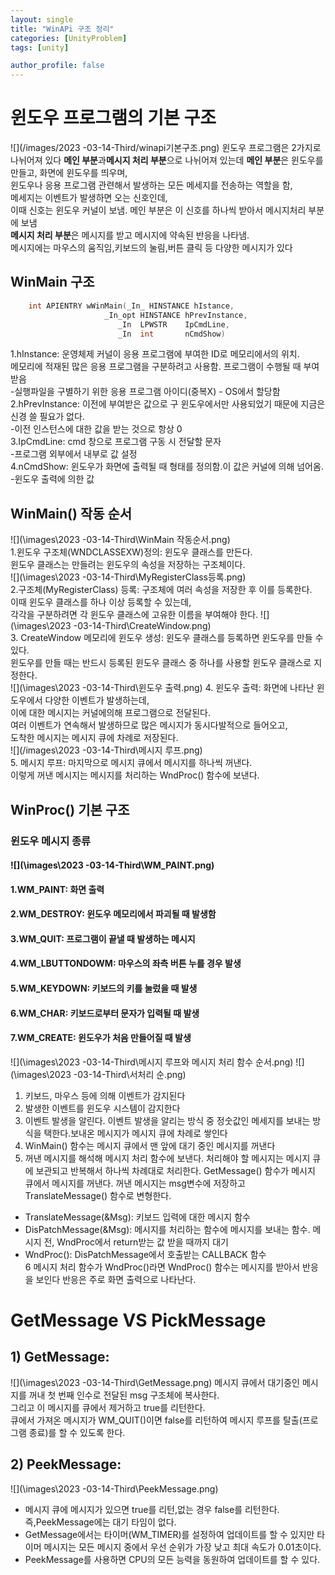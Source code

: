 ```yaml
---
layout: single
title: "WinAPi 구조 정리"
categories: [UnityProblem]
tags: [unity]

author_profile: false
---
```


# 윈도우 프로그램의 기본 구조
![](/images/2023 -03-14-Third/winapi기본구조.png) 
윈도우 프로그램은 2가지로 나뉘어져 있다
**메인 부분**과**메시지 처리 부분**으로 나뉘어져 있는데 
**메인 부분**은 윈도우를 만들고, 화면에 윈도우를 띄우며,  
윈도우나 응용 프로그램 관련해서 발생하는 모든 메세지를 전송하는 역할을 함,  
메세지는 이벤트가 발생하면 오는 신호인데,  
이때 신호는 윈도우 커널이 보냄.
메인 부분은 이 신호를 하나씩 받아서 메시지처리 부분에 보냄  
**메시지 처리 부분**은 메시지를 받고 메시지에 약속된 반응을 나타냄.  
메시지에는 마우스의 움직임,키보드의 눌림,버튼 클릭 등 다양한 메시지가 있다  
## WinMain 구조
```c++
	int APIENTRY wWinMain(_In_ HINSTANCE hIstance,  
                     _In_opt HINSTANCE hPrevInstance,  
                        _In  LPWSTR    IpCmdLine,   
                        _In  int       nCmdShow)       
```
1.hInstance: 운영체제 커널이 응용 프로그램에 부여한 ID로 메모리에서의 위치.  
메모리에 적재된 많은 응용 프로그램을 구분하려고 사용함. 프로그램이 수행될 때 부여받음   
-실행파일을 구별하기 위한 응용 프로그램 아이디(중복X) - OS에서 할당함  
2.hPrevInstance: 이전에 부여받은 값으로 구 윈도우에서만 사용되었기 때문에 지금은 신경 쓸 필요가 없다.  
 -이전 인스턴스에 대한 값을 받는 것으로 항상 0  
3.IpCmdLine: cmd 창으로 프로그램 구동 시 전달할 문자  
-프로그램 외부에서 내부로 값 설정  
4.nCmdShow: 윈도우가 화면에 출력될 때 형태를 정의함.이 값은 커널에 의해 넘어옴.  
-윈도우 출력에 의한 값  
## WinMain() 작동 순서
![](\images\2023 -03-14-Third\WinMain 작동순서.png)  
1.윈도우 구조체(WNDCLASSEXW)정의: 윈도우 클래스를 만든다.  
윈도우 클래스는 만들려는 윈도우의 속성을 저장하는 구조체이다.  
![](\images\2023 -03-14-Third\MyRegisterClass등록.png)  
2.구조체(MyRegisterClass) 등록: 구조체에 여러 속성을 저장한 후 이를 등록한다.  
이때 윈도우 클래스를 하나 이상 등록할 수 있는데,  
각각을 구분하려면 각 윈도우 클래스에 고유한 이름을 부여해야 한다.
![](\images\2023 -03-14-Third\CreateWindow.png)  
3. CreateWindow 메모리에 윈도우 생성: 윈도우 클래스를 등록하면 윈도우를 만들 수 있다.   
윈도우를 만들 때는 반드시 등록된 윈도우 클래스 중 하나를 사용할 윈도우 클래스로 지정한다.  
![](\images\2023 -03-14-Third\윈도우 출력.png)
4. 윈도우 출력: 화면에 나타난 윈도우에서 다양한 이벤트가 발생하는데,  
 이에 대한 메시지는 커널에의해 프로그램으로 전달된다.   
 여러 이벤트가 연속해서 발생하므로 많은 메시지가 동시다발적으로 들어오고,  
도착한 메시지는 메시지 큐에 차례로 저장된다.  
![](/images\2023 -03-14-Third\메시지 루프.png)  
5. 메시지 루프: 마지막으로 메시지 큐에서 메시지를 하나씩 꺼낸다.  
이렇게 꺼낸 메시지는 메시지를 처리하는 WndProc() 함수에 보낸다.    

## WinProc() 기본 구조
### 윈도우 메시지 종류  
#### ![](\images\2023 -03-14-Third\WM_PAINT.png)
#### 1.WM_PAINT: 화면 출력  
#### 2.WM_DESTROY: 윈도우 메모리에서 파괴될 때 발생함  
#### 3.WM_QUIT: 프로그램이 끝낼 때 발생하는 메시지  
#### 4.WM_LBUTTONDOWM: 마우스의 좌측 버튼 누를 경우 발생   
#### 5.WM_KEYDOWN: 키보드의 키를 눌렀을 때 발생  
#### 6.WM_CHAR: 키보드로부터 문자가 입력될 때 발생   
#### 7.WM_CREATE: 윈도우가 처음 만들어질 때 발생  
![](\images\2023 -03-14-Third\메시지 루프와 메시지 처리 함수 순서.png)
![](\images\2023 -03-14-Third\서처리 순.png)  
1. 키보드, 마우스 등에 의해 이벤트가 감지된다  
2. 발생한 이벤트를 윈도우 시스템이 감지한다  
3. 이벤트 발생을 알린다. 이벤트 발생을 알리는 방식 중 정숫값인 메세지를 보내는 방식을 택한다.보내온 메시지가 메시지 큐에 차례로 쌓인다  
4. WinMain() 함수는 메시지 큐에서 맨 앞에 대기 중인 메시지를 꺼낸다  
5. 꺼낸 메시지를 해석해 메시지 처리 함수에 보낸다. 처리해야 할 메시지는 메시지 큐에 보관되고 반복해서 하나씩 차례대로 처리한다. GetMessage() 함수가 메시지 큐에서 메시지를 꺼낸다. 꺼낸 메시지는 msg변수에 저장하고 TranslateMessage() 함수로 변형한다. 
- TranslateMessage(&Msg): 키보드 입력에 대한 메시지 함수
- DisPatchMessage(&Msg): 메시지를 처리하는 함수에 메시지를 보내는 함수. 메시지 전, WndProc에서 return받는 값 받을 때까지 대기  
- WndProc(): DisPatchMessage에서 호출받는 CALLBACK 함수  
6 메시지 처리 함수가 WndProc()라면 WndProc() 함수는 메시지를 받아서 반응을 보인다 반응은 주로 화면 출력으로 나타난다.
# GetMessage VS PickMessage
## 1) GetMessage: 
![](\images\2023 -03-14-Third\GetMessage.png)
메시지 큐에서 대기중인 메시지를 꺼내 첫 번째 인수로 전달된 msg 구조체에 복사한다.   
그리고 이 메시지를 큐에서 제거하고 true를 리턴한다.   
큐에서 가져온 메시지가 WM_QUIT()이면 false를 리턴하여 메시지 루프를 탈출(프로그램 종료)를 할 수 있도록 한다.  
## 2) PeekMessage:
![](\images\2023 -03-14-Third\PeekMessage.png)
- 메시지 큐에 메시지가 있으면 true를 리턴,없는 경우 false를 리턴한다. 즉,PeekMessage에는 대기 타임이 없다.  
- GetMessage에서는 타이머(WM_TIMER)를 설정하여 업데이트를 할 수 있지만 타이머 메시지는 모든 메시지 중에서 우선 순위가 가장 낮고 최대 속도가 0.01초이다.  
- PeekMessage를 사용하면 CPU의 모든 능력을 동원하여 업데이트를 할 수 있다.  